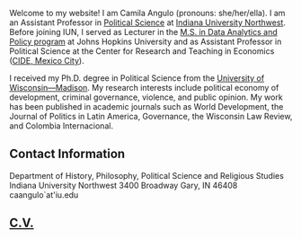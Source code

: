 

Welcome to my website! I am Camila Angulo (pronouns: she/her/ella). I am an Assistant Professor in [Political Science](https://northwest.iu.edu/hist-phil-rel-pols/index.html) at [Indiana University Northwest](https://northwest.iu.edu/index.html). Before joining IUN, I served as Lecturer in the [M.S. in Data Analytics and Policy program](https://advanced.jhu.edu/academics/graduate/ms-data-analytics-policy/) at Johns Hopkins University and as Assistant Professor in Political Science at the Center for Research and Teaching in Economics ([CIDE, Mexico City](https://www.cide.edu/)). 

I received my Ph.D. degree in Political Science from the [University of Wisconsin—Madison](https://polisci.wisc.edu/). My research interests include political economy of development, criminal governance, violence, and public opinion. My work has been published in academic journals such as World Development, the Journal of Politics in Latin America, Governance, the Wisconsin Law Review, and Colombia Internacional. 


## Contact Information

Department of History, Philosophy, Political Science and Religious Studies
Indiana University Northwest
3400 Broadway
Gary, IN 46408
caangulo`at'iu.edu


## [C.V.](https://drive.google.com/file/d/1WV-RA1jVBJ4GFzD4ZOUN7diJs6oPPOKQ/view?usp=drive_link)
